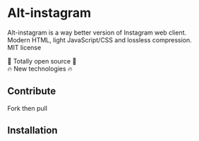 # Alt-instagram


Alt-instagram is a way better version of Instagram web client.<BR>
Modern HTML, light JavaScript/CSS and lossless compression.<BR>
MIT license<BR>

🎉 Totally open source 🎉<BR>
🔥 New technologies 🔥

## Contribute
Fork then pull

## Installation

